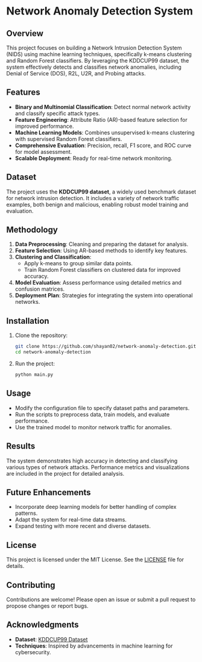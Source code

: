 # Network Anomaly Detection System

## Overview
This project focuses on building a Network Intrusion Detection System (NIDS) using machine learning techniques, specifically k-means clustering and Random Forest classifiers. By leveraging the KDDCUP99 dataset, the system effectively detects and classifies network anomalies, including Denial of Service (DOS), R2L, U2R, and Probing attacks.

## Features
- **Binary and Multinomial Classification**: Detect normal network activity and classify specific attack types.
- **Feature Engineering**: Attribute Ratio (AR)-based feature selection for improved performance.
- **Machine Learning Models**: Combines unsupervised k-means clustering with supervised Random Forest classifiers.
- **Comprehensive Evaluation**: Precision, recall, F1 score, and ROC curve for model assessment.
- **Scalable Deployment**: Ready for real-time network monitoring.

## Dataset
The project uses the **KDDCUP99 dataset**, a widely used benchmark dataset for network intrusion detection. It includes a variety of network traffic examples, both benign and malicious, enabling robust model training and evaluation.

## Methodology
1. **Data Preprocessing**: Cleaning and preparing the dataset for analysis.
2. **Feature Selection**: Using AR-based methods to identify key features.
3. **Clustering and Classification**:
   - Apply k-means to group similar data points.
   - Train Random Forest classifiers on clustered data for improved accuracy.
4. **Model Evaluation**: Assess performance using detailed metrics and confusion matrices.
5. **Deployment Plan**: Strategies for integrating the system into operational networks.

## Installation
1. Clone the repository:
   ```bash
   git clone https://github.com/shayan02/network-anomaly-detection.git
   cd network-anomaly-detection
   ```
2. Run the project:
   ```bash
   python main.py
   ```

## Usage
- Modify the configuration file to specify dataset paths and parameters.
- Run the scripts to preprocess data, train models, and evaluate performance.
- Use the trained model to monitor network traffic for anomalies.

## Results
The system demonstrates high accuracy in detecting and classifying various types of network attacks. Performance metrics and visualizations are included in the project for detailed analysis.

## Future Enhancements
- Incorporate deep learning models for better handling of complex patterns.
- Adapt the system for real-time data streams.
- Expand testing with more recent and diverse datasets.

## License
This project is licensed under the MIT License. See the [LICENSE](LICENSE) file for details.

## Contributing
Contributions are welcome! Please open an issue or submit a pull request to propose changes or report bugs.

## Acknowledgments
- **Dataset**: [KDDCUP99 Dataset](http://kdd.ics.uci.edu/databases/kddcup99/kddcup99.html)
- **Techniques**: Inspired by advancements in machine learning for cybersecurity.

